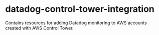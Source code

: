 # datadog-control-tower-integration
Contains resources for adding Datadog monitoring to AWS accounts created with AWS Control Tower.
